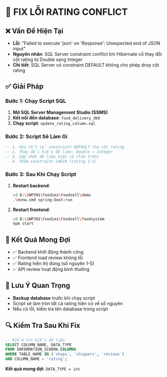# 🔧 FIX LỖI RATING CONFLICT

## ❌ Vấn Đề Hiện Tại
- **Lỗi**: "Failed to execute 'json' on 'Response': Unexpected end of JSON input"
- **Nguyên nhân**: SQL Server constraint conflict khi Hibernate cố thay đổi cột rating từ Double sang Integer
- **Chi tiết**: SQL Server có constraint DEFAULT không cho phép drop cột rating

## ✅ Giải Pháp

### Bước 1: Chạy Script SQL
1. **Mở SQL Server Management Studio (SSMS)**
2. **Kết nối đến database**: `food_delivery_db6`
3. **Chạy script**: `update_rating_column.sql`

### Bước 2: Script Sẽ Làm Gì
```sql
-- 1. Xóa tất cả constraint DEFAULT cho cột rating
-- 2. Thay đổi kiểu dữ liệu: Double → Integer
-- 3. Cập nhật dữ liệu hiện có (làm tròn)
-- 4. Thêm constraint CHECK (rating 1-5)
```

### Bước 3: Sau Khi Chạy Script
1. **Restart backend**:
   ```bash
   cd D:\SWP391\Foodiez\Foodsell\demo
   .\mvnw.cmd spring-boot:run
   ```

2. **Restart frontend**:
   ```bash
   cd D:\SWP391\Foodiez\Foodsell\foodsystem
   npm start
   ```

## 🎯 Kết Quả Mong Đợi
- ✅ Backend khởi động thành công
- ✅ Frontend load review không lỗi
- ✅ Rating hiển thị đúng (số nguyên 1-5)
- ✅ API review hoạt động bình thường

## 🚨 Lưu Ý Quan Trọng
- **Backup database** trước khi chạy script
- Script sẽ làm tròn tất cả rating hiện có về số nguyên
- Nếu có lỗi, kiểm tra tên database trong script

## 🔍 Kiểm Tra Sau Khi Fix
```sql
-- Kiểm tra kiểu dữ liệu
SELECT COLUMN_NAME, DATA_TYPE 
FROM INFORMATION_SCHEMA.COLUMNS 
WHERE TABLE_NAME IN ('shops', 'shippers', 'reviews') 
AND COLUMN_NAME = 'rating';
```

**Kết quả mong đợi**: `DATA_TYPE = int`

